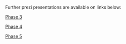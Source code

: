 Further prezi presentations are available on links below:

[Phase 3](http://prezi.com/arxkldbnxmzg/?utm_campaign=share&utm_medium=copy&rc=ex0share)

[Phase 4](http://prezi.com/jojz7npqp7pg/?utm_campaign=share&utm_medium=copy&rc=ex0share)

[Phase 5](http://prezi.com/gk9lgud6wttx/?utm_campaign=share&utm_medium=copy&rc=ex0share)
